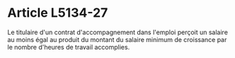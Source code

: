 # Article L5134-27

Le titulaire d'un contrat d'accompagnement dans l'emploi perçoit un salaire au moins égal au produit du montant du salaire minimum de croissance par le nombre d'heures de travail accomplies.